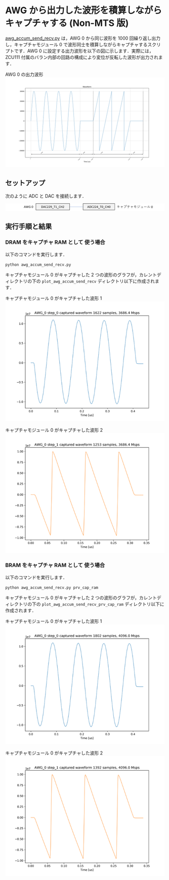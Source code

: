 # AWG から出力した波形を積算しながらキャプチャする (Non-MTS 版)

[awg_accum_send_recv.py](../awg_accum_send_recv.py) は，AWG 0 から同じ波形を 1000 回繰り返し出力し，キャプチャモジュール 0 で波形同士を積算しながらキャプチャするスクリプトです．AWG 0 に設定する出力波形を以下の図に示します．実際には，ZCU111 付属のバラン内部の回路の構成により変位が反転した波形が出力されます．

AWG 0 の出力波形       
![AWG 0 の出力波形](images/awg_0_waveform.png)

## セットアップ

次のように ADC と DAC を接続します．

![セットアップ](../../docs/images/awg_x1_setup.png)

## 実行手順と結果

### DRAM をキャプチャ RAM として 使う場合

以下のコマンドを実行します．

```
python awg_accum_send_recv.py
```

キャプチャモジュール 0 がキャプチャした 2 つの波形のグラフが，カレントディレクトリの下の `plot_awg_accum_send_recv` ディレクトリ以下に作成されます．

キャプチャモジュール 0 がキャプチャした波形 1
![AWG 0 がキャプチャした波形 1](images/AWG_0_step_0_dram_captured.png)

キャプチャモジュール 0 がキャプチャした波形 2
![AWG 0 がキャプチャした波形 2](images/AWG_0_step_1_dram_captured.png)

### BRAM をキャプチャ RAM として 使う場合

以下のコマンドを実行します．

```
python awg_accum_send_recv.py prv_cap_ram
```

キャプチャモジュール 0 がキャプチャした 2 つの波形のグラフが，カレントディレクトリの下の `plot_awg_accum_send_recv_prv_cap_ram` ディレクトリ以下に作成されます．

キャプチャモジュール 0 がキャプチャした波形 1
![AWG 0 がキャプチャした波形 1](images/AWG_0_step_0_bram_captured.png)

キャプチャモジュール 0 がキャプチャした波形 2
![AWG 0 がキャプチャした波形 2](images/AWG_0_step_1_bram_captured.png)
